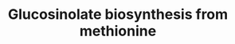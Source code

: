 ---
annotations:
- id: PW:0000002
  parent: classic metabolic pathway
  type: Pathway Ontology
  value: classic metabolic pathway
authors:
- Mikikot
- Afukushima
- Khanspers
- Mkutmon
- Eweitz
description: This pathway describes the glucosinolate derived from methionine in Arabidopsis
  thaliana. This is based on the KEGG pathway and PlantCyc.  Some pathway entities
  are unknown and being investigated, these are denoted as "Catalyst" and "Metabolite"
  for now.
last-edited: 2021-05-28
organisms:
- Arabidopsis thaliana
redirect_from:
- /index.php/Pathway:WP4597
- /instance/WP4597
revision: null
schema-jsonld:
- '@context': https://schema.org/
  '@id': https://wikipathways.github.io/pathways/WP4597.html
  '@type': Dataset
  creator:
    '@type': Organization
    name: WikiPathways
  description: This pathway describes the glucosinolate derived from methionine in
    Arabidopsis thaliana. This is based on the KEGG pathway and PlantCyc.  Some pathway
    entities are unknown and being investigated, these are denoted as "Catalyst" and
    "Metabolite" for now.
  keywords:
  - ''
  - 2-(2'-Methylthio)ethylmalic acid
  - 2-(3'-Methylthio)propylmalic acid
  - 2-(4'-Methylthio)butylmalic acid
  - 2-(5'-Methylthio)pentylmalic acid
  - 2-(6'-Methylthio)hexylmalic acid
  - 2-(7'-Methylthio)heptylmalic acid
  - 2-(Methylsulfinyl)ethyl-glucosinolate
  - 2-Benzoyloxy-3-butenyl glucosinolate
  - 2-Hydroxy 3-butenyl glucosinolate
  - 2-Oxo-10-methylthiodecanoic acid
  - 2-Oxo-4-methylthiobutanoic acid
  - 2-Oxo-5-methylthiopentanoic acid
  - 2-Oxo-6-methylthiopentanoic acid
  - 2-Oxo-7-methylthioheptanoic acid
  - 2-Oxo-8-methylthiooctanoic acid
  - 2-Oxo-9-methylthiononanoic acid
  - 2-Propenyl glucosinolate
  - 2-Sinapoyloxy-3-butenyl glucosinolate
  - 3-(2'-Methylthio)ethylmalic acid
  - 3-(3'-Methylthio)propylmalic acid
  - 3-(4'-Methylthio)butylmalic acid
  - 3-(5'-Methylthio)pentylmalic acid
  - 3-(6'-Methylthio)hexylmalic acid
  - 3-(7'-Methylthio)heptylmalic acid
  - 3-(Methylsulfinyl)propyl-glucosinolate
  - 3-Butenyl glucosinolate
  - 3-Hydroxypropyl-glucosinolate
  - 3-Methylthiopropyl glucosinolate
  - 3-Methylthiopropyl-desulfoglucosinolate
  - 3-Sinapoyloxypropyl-glucosinolate
  - 4-(Methylsulfinyl)butyl glucosinolate
  - 4-Benzoyloxybutyl glucosinolate
  - 4-Hydroxybutyl-glucosinolate
  - 4-Methylthiobutanaldoxime
  - 4-Methylthiobutyl glucosinolate
  - 4-Methylthiobutyl-desulfoglucosinolate
  - 4-Methylthiobutylthiohydroximate
  - 4-Pentenyl glucosinolate
  - 4-Sinapoyloxybutyl-glucosinolate
  - 5-(Methylsulfinyl)pentyl glucosinolate
  - 5-Methylthiopentanaldoxime
  - 5-Methylthiopentyl glucosinolate
  - 6-(Methylsulfinyl)hexyl glucosinolate
  - 6-Methylthiohexanaldoxime
  - 6-Methylthiohexyl glucosinolate
  - 7-(Methylsulfinyl)heptyl glucosinolate
  - 7-Methylthioheptanaldoxime
  - 7-Methylthioheptyl glucosinolate
  - 7-Methylthioheptyl-desulfoglucosinolate
  - 8-(Methylsulfinyl)octyl glucosinolate
  - 8-Methylthiooctanaldoxime
  - 8-Methylthiooctyl glucosinolate
  - 8-Methylthiooctyl-desulfoglucosinolate
  - 9-(Methylsulfinyl)nonyl glucosinolate
  - 9-Methylthiononanaldoxime
  - BCAT3
  - BCAT4
  - CYP79F1
  - CYP79F2
  - CYP83A1
  - Catalyst
  - Dihomomethionine
  - Hexahomomethionine
  - Homomethionine
  - IIL1
  - IMD1
  - IMS2
  - IPMI1
  - IPMI2
  - MAM1
  - Metabolite
  - Methionine
  - Pentahomomethionine
  - S-(4-Methylthiobutylthiohydroximoyl)-L-cysteine
  - SOT16
  - SOT17
  - SOT18
  - SUR1
  - Tetrahomomethionine
  - Trihomomethionine
  - UGT74B1
  license: CC0
  name: Glucosinolate biosynthesis from methionine
seo: CreativeWork
title: Glucosinolate biosynthesis from methionine
wpid: WP4597
---